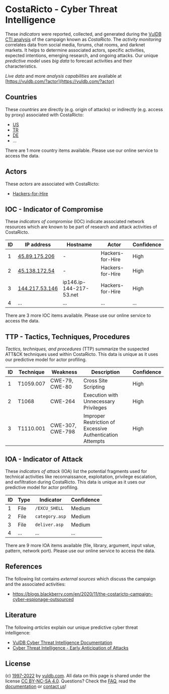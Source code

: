 # CostaRicto - Cyber Threat Intelligence

These _indicators_ were reported, collected, and generated during the [VulDB CTI analysis](https://vuldb.com/?kb.cti) of the campaign known as _CostaRicto_. The _activity monitoring_ correlates data from social media, forums, chat rooms, and darknet markets. It helps to determine associated actors, specific activities, expected intentions, emerging research, and ongoing attacks. Our unique _predictive model_ uses _big data_ to forecast activities and their characteristics.

_Live data_ and more _analysis capabilities_ are available at [https://vuldb.com/?actor](https://vuldb.com/?actor)

## Countries

These _countries_ are directly (e.g. origin of attacks) or indirectly (e.g. access by proxy) associated with CostaRicto:

* [US](https://vuldb.com/?country.us)
* [TR](https://vuldb.com/?country.tr)
* [DE](https://vuldb.com/?country.de)
* ...

There are 1 more country items available. Please use our online service to access the data.

## Actors

These _actors_ are associated with CostaRicto:

* [Hackers-for-Hire](https://vuldb.com/?actor.hackers-for-hire)

## IOC - Indicator of Compromise

These _indicators of compromise_ (IOC) indicate associated network resources which are known to be part of research and attack activities of CostaRicto.

ID | IP address | Hostname | Actor | Confidence
-- | ---------- | -------- | ----- | ----------
1 | [45.89.175.206](https://vuldb.com/?ip.45.89.175.206) | - | Hackers-for-Hire | High
2 | [45.138.172.54](https://vuldb.com/?ip.45.138.172.54) | - | Hackers-for-Hire | High
3 | [144.217.53.146](https://vuldb.com/?ip.144.217.53.146) | ip146.ip-144-217-53.net | Hackers-for-Hire | High
4 | ... | ... | ... | ...

There are 3 more IOC items available. Please use our online service to access the data.

## TTP - Tactics, Techniques, Procedures

_Tactics, techniques, and procedures_ (TTP) summarize the suspected ATT&CK techniques used within CostaRicto. This data is unique as it uses our predictive model for actor profiling.

ID | Technique | Weakness | Description | Confidence
-- | --------- | -------- | ----------- | ----------
1 | T1059.007 | CWE-79, CWE-80 | Cross Site Scripting | High
2 | T1068 | CWE-264 | Execution with Unnecessary Privileges | High
3 | T1110.001 | CWE-307, CWE-798 | Improper Restriction of Excessive Authentication Attempts | High

## IOA - Indicator of Attack

These _indicators of attack_ (IOA) list the potential fragments used for technical activities like reconnaissance, exploitation, privilege escalation, and exfiltration during CostaRicto. This data is unique as it uses our predictive model for actor profiling.

ID | Type | Indicator | Confidence
-- | ---- | --------- | ----------
1 | File | `/EXCU_SHELL` | Medium
2 | File | `category.asp` | Medium
3 | File | `deliver.asp` | Medium
4 | ... | ... | ...

There are 9 more IOA items available (file, library, argument, input value, pattern, network port). Please use our online service to access the data.

## References

The following list contains _external sources_ which discuss the campaign and the associated activities:

* https://blogs.blackberry.com/en/2020/11/the-costaricto-campaign-cyber-espionage-outsourced

## Literature

The following _articles_ explain our unique predictive cyber threat intelligence:

* [VulDB Cyber Threat Intelligence Documentation](https://vuldb.com/?kb.cti)
* [Cyber Threat Intelligence - Early Anticipation of Attacks](https://www.scip.ch/en/?labs.20201022)

## License

(c) [1997-2022](https://vuldb.com/?kb.changelog) by [vuldb.com](https://vuldb.com/?kb.about). All data on this page is shared under the license [CC BY-NC-SA 4.0](https://creativecommons.org/licenses/by-nc-sa/4.0/). Questions? Check the [FAQ](https://vuldb.com/?kb.faq), read the [documentation](https://vuldb.com/?kb) or [contact us](https://vuldb.com/?contact)!
